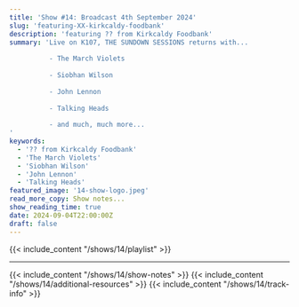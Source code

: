 ```yaml
---
title: 'Show #14: Broadcast 4th September 2024'
slug: 'featuring-XX-kirkcaldy-foodbank'
description: 'featuring ?? from Kirkcaldy Foodbank'
summary: 'Live on K107, THE SUNDOWN SESSIONS returns with...
 
          - The March Violets
                    
          - Siobhan Wilson
          
          - John Lennon
          
          - Talking Heads
          
          - and much, much more...
'
keywords:
  - '?? from Kirkcaldy Foodbank'
  - 'The March Violets'
  - 'Siobhan Wilson'
  - 'John Lennon'
  - 'Talking Heads'
featured_image: '14-show-logo.jpeg'
read_more_copy: Show notes...
show_reading_time: true
date: 2024-09-04T22:00:00Z
draft: false
---
```

{{< include_content "/shows/14/playlist" >}}

---

{{< include_content "/shows/14/show-notes" >}}
{{< include_content "/shows/14/additional-resources" >}}
{{< include_content "/shows/14/track-info" >}}